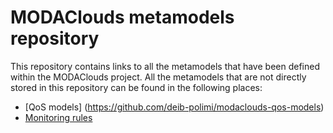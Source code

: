 MODAClouds metamodels repository
================================
This repository contains links to all the metamodels that have been defined within the MODAClouds project.
All the metamodels that are not directly stored in this repository can be found in the following places:
 - [QoS models] (https://github.com/deib-polimi/modaclouds-qos-models)
 - [Monitoring rules](https://github.com/deib-polimi/tower4clouds/tree/master/rules/metamodels)


